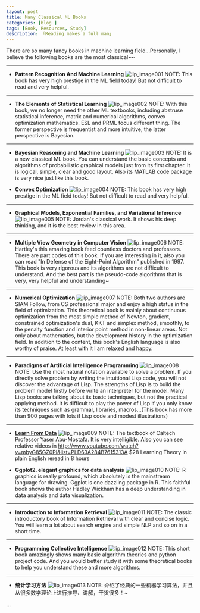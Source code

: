 ```yaml
---
layout: post  
title: Many Classical ML Books
categories: [blog ]  
tags: [Book, Resources, Study]  
description: 「Reading makes a full man」   
---
```


There are so many fancy books in machine learning field...Personally, I believe the following books are the most classical~~

---

* __Pattern Recognition And Machine Learning__
![lip_image001](/img/2015MLBookList/PRML.jpg)
NOTE: This book has very high prestige in the ML field today! But not difficult to read and very helpful.

---

* __The Elements of Statistical Learning__
![lip_image002](/img/015MLBookList/ESL.jpg)
NOTE: With this book, we no longer need the other ML textbooks, including abstruse statistical inference, matrix and numerical algorithms, convex optimization mathematics.
ESL and PRML focus different thing. The former perspective is frequentist and more intuitive, the latter perspective is Bayesian. 

---

* __Bayesian Reasoning and Machine Learning__
![lip_image003](/img/2015MLBookList/BayesianReasoningML.jpg)
NOTE: It is a new classical ML book. You can understand the basic concepts and algorithms of probabilistic graphical models just from its first chapter. It is logical, simple, clear and good layout. Also its MATLAB code package is very nice just like this book.

* __Convex Optimization__
![lip_image004](/img/2015MLBookList/ConvexOptimization.jpg)
NOTE: This book has very high prestige in the ML field today! But not difficult to read and very helpful.

---

* __Graphical Models, Exponential Families, and Variational Inference__
![lip_image005](/img/2015MLBookList/GraphicalModels.jpg)
NOTE: Jordan's classical work. It shows his deep thinking, and it is the best review in this area. 

---

* __Multiple View Geometry in Computer Vision__
![lip_image006](/img/2015MLBookList/MultipleViewGeometryCV.jpg)
NOTE: Hartley's this amazing book feed countless doctors and professors. There are part codes of this book. If you are interesting in it, also you can read "In Defense of the Eight-Point Algorithm" published in 1997. This book is very rigorous and its algorithms are not difficult to understand. And the best part is the pseudo-code algorithms that is very, very helpful and understanding~

---

* __Numerical Optimization__
![lip_image007](/img/2015MLBookList/NumericalOptimization.jpg)
NOTE: Both two authors are SIAM Follow, from CS professional major and enjoy a high status in the field of optimization. This theoretical book is mainly about continuous optimization from the most simple method of Newton, gradient, constrained optimization's dual, KKT and simplex method, smoothly, to the penalty function and interior point method in non-linear areas. Not only about mathematics, but the development history in the optimization field. In addition to the content, this book's English language is also worthy of praise. At least with it I am relaxed and happy.

---

* __Paradigms of Artificial Intelligence Programming__
![lip_image008](/img/2015MLBookList/ParadigmsAIProgramming.jpg)
NOTE: Use the most natural notation available to solve a problem.
If you directly solve problem by writing the intuitional Lisp code, you will not discover the advantage of Lisp. The strengths of Lisp is to build the problem model firstly before write an interpreter for the model. Many Lisp books are talking about its basic techniques, but not the practical applying method. It is difficult to play the power of Lisp if you only know its techniques such as grammar, libraries, macros...(This book has more than 900 pages with lots if Lisp code and modest illustrations)

---

* __[Learn From Data](http://work.caltech.edu/telecourse.html)__
![lip_image009](/img/2015MLBookList/LearnFromData.jpg)
NOTE: The textbook of Caltech Professor Yaser Abu-Mostafa. It is very intelligible. Also you can see relative videos in http://www.youtube.com/watch?v=mbyG85GZ0PI&list=PLD63A284B7615313A $28 Learning Theory in plain English reread in 8 hours

* __Ggplot2. elegant graphics for data analysis__
![lip_image010](/img/2015MLBookList/ggplot2.jpg)
NOTE: R graphics is really profound, which absolutely is the mainstream language for drawing. Ggplot is one dazzling package in R. This faithful book shows the author Hadley Wickham has a deep understanding in data analysis and data visualization.

---

* __Introduction to Information Retrieval__
![lip_image011](/img/2015MLBookList/IntroductionIR.jpg)
NOTE: The classic introductory book of Information Retrieval with clear and concise logic. You will learn a lot about search engine and simple NLP and so on in a short time.

---

* __Programming Collective Intelligence__
![lip_image012](/img/2015MLBookList/CollectiveIntelligence.jpg)
NOTE: This short book amazingly shows many basic algorithm theories and python project code. And you would better study it with some theoretical books to help you understand these and more algorithms.

---

* __统计学习方法__
![lip_image013](/img/2015MLBookList/SLMethods.jpg)
NOTE: 介绍了经典的一些机器学习算法，并且从很多数学理论上进行推导、讲解，干货很多！~


...